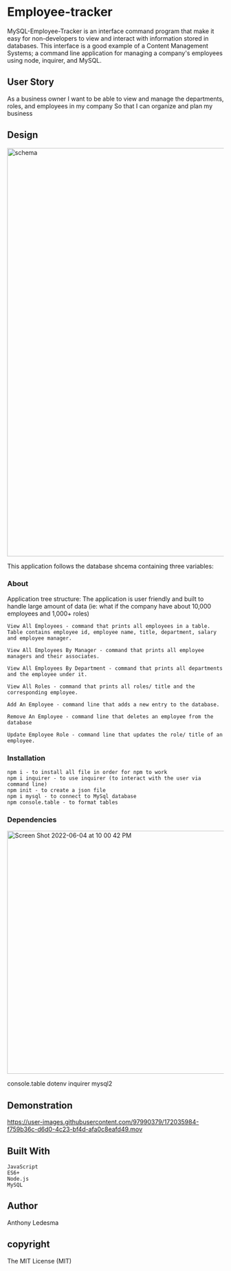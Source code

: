 # Employee-tracker

MySQL-Employee-Tracker is an interface command program that make it easy for non-developers to view and interact with information stored in databases. This interface is a good example of a Content Management Systems; a command line application for managing a company's employees using node, inquirer, and MySQL.

## User Story 
As a business owner I want to be able to view and manage the departments, roles, and employees in my company So that I can organize and plan my business

## Design
<img width="948" alt="schema" src="https://user-images.githubusercontent.com/97990379/172035722-9b382812-b8d9-49bb-bc43-c8e147d76812.png">


This application follows the database shcema containing three variables:

### About
Application tree structure: The application is user friendly and built to handle large amount of data (ie: what if the company have about 10,000 employees and 1,000+ roles)

    View All Employees - command that prints all employees in a table. Table contains employee id, employee name, title, department, salary and employee manager.

    View All Employees By Manager - command that prints all employee managers and their associates.

    View All Employees By Department - command that prints all departments and the employee under it.

    View All Roles - command that prints all roles/ title and the corresponding employee.

    Add An Employee - command line that adds a new entry to the database.

    Remove An Employee - command line that deletes an employee from the database

    Update Employee Role - command line that updates the role/ title of an employee.
    
### Installation 


    npm i - to install all file in order for npm to work
    npm i inquirer - to use inquirer (to interact with the user via command line)
    npm init - to create a json file
    npm i mysql - to connect to MySql database
    npm console.table - to format tables
    
### Dependencies


<img width="564" alt="Screen Shot 2022-06-04 at 10 00 42 PM" src="https://user-images.githubusercontent.com/97990379/172035848-c363b756-fcde-4e7a-9c6e-5f7e4febfaee.png">


console.table
dotenv
inquirer
mysql2

## Demonstration
https://user-images.githubusercontent.com/97990379/172035984-f759b36c-d6d0-4c23-bf4d-afa0c8eafd49.mov


## Built With

    JavaScript
    ES6+
    Node.js
    MySQL


## Author
Anthony Ledesma

## copyright 
The MIT License (MIT)






